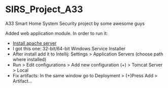 # SIRS_Project_A33
A33 Smart Home System Security project by some awesome guys

Added web application module. In order to run it:
- [Install apache server](https://tomcat.apache.org/download-90.cgi) 
- I got this one: 32-bit/64-bit Windows Service Installer
- After install add it to Intellij: Settings > Application Servers (choose path where installed)
- Run > Edit configurations > Add new configuration (+) > Tomcat Server > Local
- Fix artifacts: In the same window go to Deployment > (+)Press Add > Artifact... 

